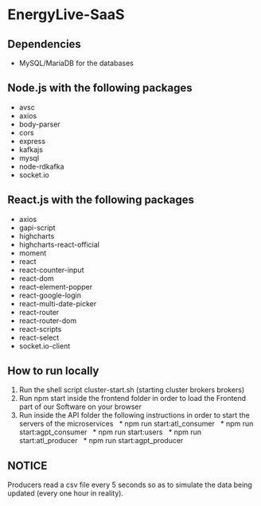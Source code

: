 # EnergyLive-SaaS
## Dependencies
* MySQL/MariaDB for the databases

## Node.js with the following packages
* avsc
* axios
* body-parser
* cors
* express
* kafkajs
* mysql
* node-rdkafka
* socket.io

## React.js with the following packages
* axios
* gapi-script
* highcharts
* highcharts-react-official
* moment
* react
* react-counter-input
* react-dom
* react-element-popper
* react-google-login
* react-multi-date-picker
* react-router
* react-router-dom
* react-scripts
* react-select
* socket.io-client

## How to run locally
1. Run the shell script cluster-start.sh (starting cluster brokers brokers)
2. Run npm start inside the frontend folder in order to load the Frontend part of our Software on your browser
3. Run inside the API folder the following instructions in order to start the servers of the microservices
&nbsp;&nbsp;* npm run start:atl_consumer
&nbsp;&nbsp;* npm run start:agpt_consumer
&nbsp;&nbsp;* npm run start:users
&nbsp;&nbsp;* npm run start:atl_producer
&nbsp;&nbsp;* npm run start:agpt_producer

## NOTICE
Producers read a csv file every 5 seconds so as to simulate the data being updated (every one hour in reality).

